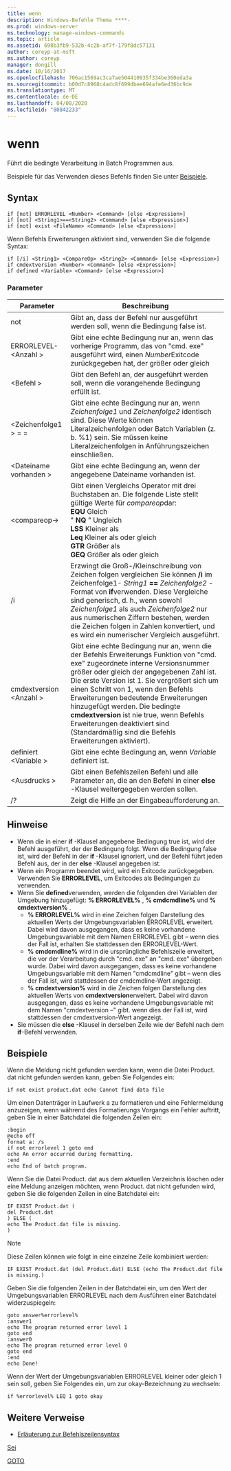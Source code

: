 ```yaml
---
title: wenn
description: Windows-Befehle Thema ****-
ms.prod: windows-server
ms.technology: manage-windows-commands
ms.topic: article
ms.assetid: 698b3fb9-532b-4c2b-af7f-179f8dc57131
author: coreyp-at-msft
ms.author: coreyp
manager: dongill
ms.date: 10/16/2017
ms.openlocfilehash: 706ac1569ac3ca7ae504410935f334be360eda3a
ms.sourcegitcommit: b00d7c8968c4adc8f699dbee694afe6ed36bc9de
ms.translationtype: MT
ms.contentlocale: de-DE
ms.lasthandoff: 04/08/2020
ms.locfileid: "80842233"
---
```

# <a name="if"></a>wenn



Führt die bedingte Verarbeitung in Batch Programmen aus.

Beispiele für das Verwenden dieses Befehls finden Sie unter [Beispiele](#BKMK_examples).

## <a name="syntax"></a>Syntax

```
if [not] ERRORLEVEL <Number> <Command> [else <Expression>]
if [not] <String1>==<String2> <Command> [else <Expression>]
if [not] exist <FileName> <Command> [else <Expression>]
```
Wenn Befehls Erweiterungen aktiviert sind, verwenden Sie die folgende Syntax:
```
if [/i] <String1> <CompareOp> <String2> <Command> [else <Expression>]
if cmdextversion <Number> <Command> [else <Expression>]
if defined <Variable> <Command> [else <Expression>]
```

### <a name="parameters"></a>Parameter

|        Parameter        |                                                                                                                                                                                                                Beschreibung                                                                                                                                                                                                                 |
|-------------------------|--------------------------------------------------------------------------------------------------------------------------------------------------------------------------------------------------------------------------------------------------------------------------------------------------------------------------------------------------------------------------------------------------------------------------------------------|
|           not           |                                                                                                                                                                              Gibt an, dass der Befehl nur ausgeführt werden soll, wenn die Bedingung false ist.                                                                                                                                                                              |
|  ERRORLEVEL-\<Anzahl >   |                                                                                                                                                      Gibt eine echte Bedingung nur an, wenn das vorherige Programm, das von "cmd. exe" ausgeführt wird, einen *Number*Exitcode zurückgegeben hat, der größer oder gleich                                                                                                                                                       |
|       \<Befehl >        |                                                                                                                                                                            Gibt den Befehl an, der ausgeführt werden soll, wenn die vorangehende Bedingung erfüllt ist.                                                                                                                                                                             |
|  \<Zeichenfolge1 > = =<String2>  |                                                                                                             Gibt eine echte Bedingung nur an, wenn *Zeichenfolge1* und *Zeichenfolge2* identisch sind. Diese Werte können Literalzeichenfolgen oder Batch Variablen (z. b. %1) sein. Sie müssen keine Literalzeichenfolgen in Anführungszeichen einschließen.                                                                                                              |
|    \<Dateiname vorhanden >    |                                                                                                                                                                                       Gibt eine echte Bedingung an, wenn der angegebene Dateiname vorhanden ist.                                                                                                                                                                                        |
|      \<compareop->       |                                                                               Gibt einen Vergleichs Operator mit drei Buchstaben an. Die folgende Liste stellt gültige Werte für *compareop*dar:</br>**EQU** Gleich</br>" **NQ** " Ungleich</br>**LSS** Kleiner als</br>**Leq** Kleiner als oder gleich</br>**GTR** Größer als</br>**GEQ** Größer als oder gleich                                                                                |
|           /i            |                                                            Erzwingt die Groß-/Kleinschreibung von Zeichen folgen vergleichen  Sie können **/i** im Zeichenfolge1- <em>String1</em> **==** <em>Zeichenfolge2</em> -Format von **if**verwenden. Diese Vergleiche sind generisch, d. h., wenn sowohl *Zeichenfolge1* als auch *Zeichenfolge2* nur aus numerischen Ziffern bestehen, werden die Zeichen folgen in Zahlen konvertiert, und es wird ein numerischer Vergleich ausgeführt.                                                            |
| cmdextversion \<Anzahl > | Gibt eine echte Bedingung nur an, wenn die der Befehls Erweiterungs Funktion von "cmd. exe" zugeordnete interne Versionsnummer größer oder gleich der angegebenen Zahl ist. Die erste Version ist 1. Sie vergrößert sich um einen Schritt von 1, wenn den Befehls Erweiterungen bedeutende Erweiterungen hinzugefügt werden. Die bedingte **cmdextversion** ist nie true, wenn Befehls Erweiterungen deaktiviert sind (Standardmäßig sind die Befehls Erweiterungen aktiviert). |
|   definiert \<Variable >   |                                                                                                                                                                                            Gibt eine echte Bedingung an, wenn *Variable* definiert ist.                                                                                                                                                                                            |
|      \<Ausdrucks >      |                                                                                                                                                                   Gibt einen Befehlszeilen Befehl und alle Parameter an, die an den Befehl in einer **else** -Klausel weitergegeben werden sollen.                                                                                                                                                                   |
|           /?            |                                                                                                                                                                                                    Zeigt die Hilfe an der Eingabeaufforderung an.                                                                                                                                                                                                    |

## <a name="remarks"></a>Hinweise

-   Wenn die in einer **if** -Klausel angegebene Bedingung true ist, wird der Befehl ausgeführt, der der Bedingung folgt. Wenn die Bedingung false ist, wird der Befehl in der **if** -Klausel ignoriert, und der Befehl führt jeden Befehl aus, der in der **else** -Klausel angegeben ist.
-   Wenn ein Programm beendet wird, wird ein Exitcode zurückgegeben. Verwenden Sie **ERRORLEVEL**, um Exitcodes als Bedingungen zu verwenden.
-   Wenn Sie **defined**verwenden, werden die folgenden drei Variablen der Umgebung hinzugefügt: **% ERRORLEVEL%** , **% cmdcmdline%** und **% cmdextversion%** .  
    -   **% ERRORLEVEL%** wird in eine Zeichen folgen Darstellung des aktuellen Werts der Umgebungsvariablen ERRORLEVEL erweitert. Dabei wird davon ausgegangen, dass es keine vorhandene Umgebungsvariable mit dem Namen ERRORLEVEL gibt – wenn dies der Fall ist, erhalten Sie stattdessen den ERRORLEVEL-Wert.
    -   **% cmdcmdline%** wird in die ursprüngliche Befehlszeile erweitert, die vor der Verarbeitung durch "cmd. exe" an "cmd. exe" übergeben wurde. Dabei wird davon ausgegangen, dass es keine vorhandene Umgebungsvariable mit dem Namen "cmdcmdline" gibt – wenn dies der Fall ist, wird stattdessen der cmdcmdline-Wert angezeigt.
    -   **% cmdextversion%** wird in die Zeichen folgen Darstellung des aktuellen Werts von **cmdextversion**erweitert. Dabei wird davon ausgegangen, dass es keine vorhandene Umgebungsvariable mit dem Namen "cmdextversion –" gibt. wenn dies der Fall ist, wird stattdessen der cmdextversion-Wert angezeigt.
-   Sie müssen die **else** -Klausel in derselben Zeile wie der Befehl nach dem **if**-Befehl verwenden.

## <a name="examples"></a><a name=BKMK_examples></a>Beispiele

Wenn die Meldung nicht gefunden werden kann, wenn die Datei Product. dat nicht gefunden werden kann, geben Sie Folgendes ein:
```
if not exist product.dat echo Cannot find data file 
```
Um einen Datenträger in Laufwerk a zu formatieren und eine Fehlermeldung anzuzeigen, wenn während des Formatierungs Vorgangs ein Fehler auftritt, geben Sie in einer Batchdatei die folgenden Zeilen ein:
```
:begin
@echo off
format a: /s
if not errorlevel 1 goto end
echo An error occurred during formatting.
:end
echo End of batch program.
```
Wenn Sie die Datei Product. dat aus dem aktuellen Verzeichnis löschen oder eine Meldung anzeigen möchten, wenn Product. dat nicht gefunden wird, geben Sie die folgenden Zeilen in eine Batchdatei ein:
```
IF EXIST Product.dat (
del Product.dat
) ELSE (
echo The Product.dat file is missing.
)
```

> [!NOTE]
> Diese Zeilen können wie folgt in eine einzelne Zeile kombiniert werden:
> ```
> IF EXIST Product.dat (del Product.dat) ELSE (echo The Product.dat file is missing.)
> ```
> Geben Sie die folgenden Zeilen in der Batchdatei ein, um den Wert der Umgebungsvariablen ERRORLEVEL nach dem Ausführen einer Batchdatei widerzuspiegeln:
> ```
> goto answer%errorlevel%
> :answer1
> echo The program returned error level 1
> goto end
> :answer0
> echo The program returned error level 0
> goto end
> :end
> echo Done! 
> ```
> Wenn der Wert der Umgebungsvariablen ERRORLEVEL kleiner oder gleich 1 sein soll, geben Sie Folgendes ein, um zur okay-Bezeichnung zu wechseln:
> ```
> if %errorlevel% LEQ 1 goto okay
> ```

## <a name="additional-references"></a>Weitere Verweise

- [Erläuterung zur Befehlszeilensyntax](command-line-syntax-key.md)

[Sei](if.md)

[GOTO](goto.md)
